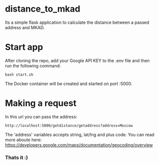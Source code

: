 # distance_to_mkad

Its a simple flask application to calculate the distance between a passed address and MKAD.

# Start app

After cloning the repo, add your Google API KEY to the .env file and then run the following command:

```
bash start.sh
```

The Docker container will be created and started on port :5000.

# Making a request

In this url you can pass the address:

```
http://localhost:5000/getdistance/getaddress?address=Moscow
```
The 'address' variables accepts string, lat/lng and plus code. You can read more aboute here:
https://developers.google.com/maps/documentation/geocoding/overview

### Thats it :)
